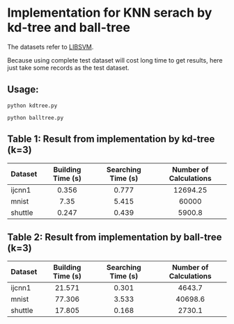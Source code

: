 # Implementation for KNN serach by kd-tree and ball-tree
The datasets refer to [LIBSVM](https://www.csie.ntu.edu.tw/~cjlin/libsvmtools/datasets/).

Because using complete test dataset will cost long time to get results, here just take some records as the test dataset.

## Usage:  
```python kdtree.py```  

```python balltree.py```


## Table 1: Result from implementation by kd-tree (k=3)
| Dataset | Building Time (s) | Searching Time (s) | Number of Calculations|
| - | :-: |:-: |:-: |
| ijcnn1 | 0.356 | 0.777 | 12694.25 |
| mnist| 7.35 | 5.415 | 60000 |
| shuttle| 0.247 | 0.439 | 5900.8 |

## Table 2: Result from implementation by ball-tree (k=3)
| Dataset | Building Time (s) | Searching Time (s) | Number of Calculations|
| - | :-: |:-: |:-: |
| ijcnn1 | 21.571 | 0.301 | 4643.7 |
| mnist| 77.306 | 3.533 | 40698.6 |
| shuttle| 17.805 | 0.168 | 2730.1 |